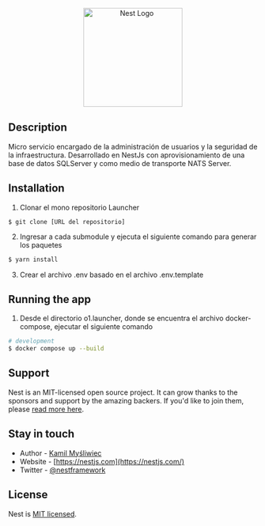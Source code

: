 <p align="center">
  <a href="http://nestjs.com/" target="blank"><img src="https://nestjs.com/img/logo-small.svg" width="200" alt="Nest Logo" /></a>
</p>


## Description

Micro servicio encargado de la administración de usuarios y la  seguridad  de la infraestructura. Desarrollado en NestJs con aprovisionamiento de 
una base de datos SQLServer y como medio de transporte NATS Server.

## Installation

1. Clonar el mono repositorio  Launcher
```
$ git clone [URL del repositorio]
```
2. Ingresar a cada submodule y ejecuta el siguiente comando  para generar los paquetes

```bash
$ yarn install
```
3. Crear el archivo .env basado en el archivo .env.template

## Running the app

1. Desde el directorio o1.launcher, donde se encuentra el archivo docker-compose, ejecutar el siguiente comando

```bash
# development
$ docker compose up --build

```

## Support

Nest is an MIT-licensed open source project. It can grow thanks to the sponsors and support by the amazing backers. If you'd like to join them, please [read more here](https://docs.nestjs.com/support).

## Stay in touch

- Author - [Kamil Myśliwiec](https://kamilmysliwiec.com)
- Website - [https://nestjs.com](https://nestjs.com/)
- Twitter - [@nestframework](https://twitter.com/nestframework)

## License

Nest is [MIT licensed](LICENSE).
